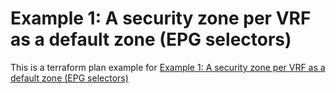 # Example 1: A security zone per VRF as a default zone (EPG selectors)

This is a terraform plan example for [Example 1: A security zone per VRF as a default zone (EPG selectors)](TBD)
